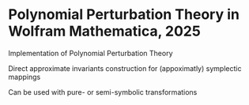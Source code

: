 # Polynomial Perturbation Theory in Wolfram Mathematica, 2025

Implementation of Polynomial Perturbation Theory

Direct approximate invariants construction for (appoximatly) symplectic mappings

Can be used with pure- or semi-symbolic transformations


